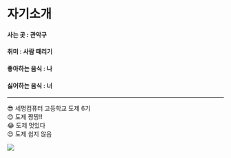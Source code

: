 <h1>자기소개</h1>
<h4>사는 곳 : 관악구</h4>
<h4>취미 : 사람 때리기</h4>
<h4>좋아하는 음식 : 나</h4>
<h4>싫어하는 음식 : 너</h4>


<hr>
😎 세명컴퓨터 고등학교 도제 6기<BR>
😊 도제 짱짱!!<BR>
😂 도제 멋있다<BR>
😍 도제 쉽지 않음<BR>

![](https://img.shields.io/badge/HTML5-CSS3-blue)

